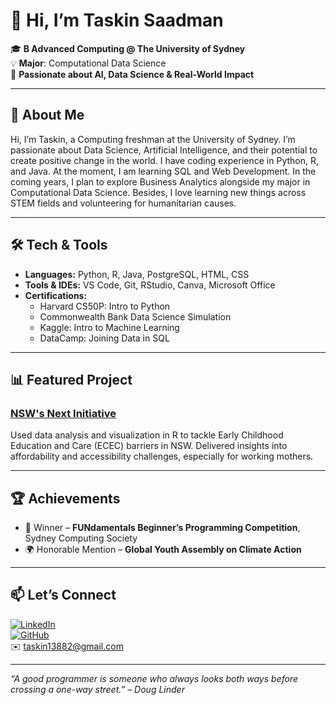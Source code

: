 # 👋 Hi, I’m Taskin Saadman

🎓 **B Advanced Computing @ The University of Sydney**  
💡 **Major**: Computational Data Science  
🎯 **Passionate about AI, Data Science & Real-World Impact**

---

## 🧠 About Me

Hi, I’m Taskin, a Computing freshman at the University of Sydney. I’m passionate about Data Science, Artificial Intelligence, and their potential to create positive change in the world.
I have coding experience in Python, R, and Java. At the moment, I am learning SQL and Web Development. In the coming years, I plan to explore Business Analytics alongside my major in Computational Data Science. Besides, I love learning new things across STEM fields and volunteering for humanitarian causes.

---

## 🛠️ Tech & Tools

- **Languages:** Python, R, Java, PostgreSQL, HTML, CSS  
- **Tools & IDEs:** VS Code, Git, RStudio, Canva, Microsoft Office  
- **Certifications:**  
  - Harvard CS50P: Intro to Python  
  - Commonwealth Bank Data Science Simulation  
  - Kaggle: Intro to Machine Learning  
  - DataCamp: Joining Data in SQL

---

## 📊 Featured Project

### [NSW's Next Initiative](https://github.com/taskin-saadman/NSW-s-Next-Initiative-for-Mitigating-Childcare-Costs-and-Workforce-Barriers)

Used data analysis and visualization in R to tackle Early Childhood Education and Care (ECEC) barriers in NSW. Delivered insights into affordability and accessibility challenges, especially for working mothers.

---

## 🏆 Achievements

- 🥇 Winner – **FUNdamentals Beginner’s Programming Competition**, Sydney Computing Society
- 🌍 Honorable Mention – **Global Youth Assembly on Climate Action**

---

## 📫 Let’s Connect

[![LinkedIn](https://img.shields.io/badge/-LinkedIn-blue?style=flat-square&logo=linkedin)](https://www.linkedin.com/in/taskin-saadman-44b09a318/)  
[![GitHub](https://img.shields.io/badge/-GitHub-black?style=flat-square&logo=github)](https://github.com/taskin-saadman)  
✉️ taskin13882@gmail.com

---

_“*A good programmer is someone who always looks both ways before crossing a one-way street.*” – Doug Linder_
